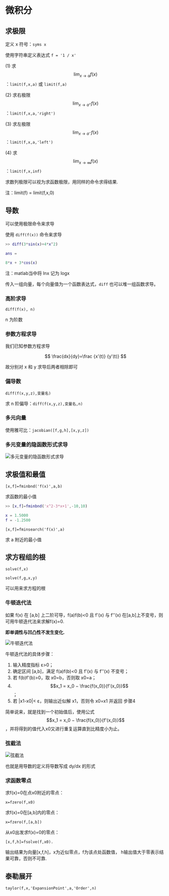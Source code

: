 # 微积分

## 求极限

定义 x 符号：`syms x`

使用字符串定义表达式 `f = '1 / x'`

(1) 求 $$\lim_{x \to a}f(x)$$ ：`limit(f,x,a)` 或 `limit(f,a)`

(2) 求右极限 $$\lim_{x \to a^+}f(x)$$：`limit(f,x,a,'right')`

(3) 求左极限 $$\lim_{x \to a^-}f(x)$$：`limit(f,x,a,'left')`

(4) 求 $$\lim_{x \to \infty}f(x)$$：`limit(f,x,inf)`

求数列极限可以视为求函数极限，用同样的命令求得结果.

注：limit(f) = limit(f,x,0)

## 导数

可以使用极限命令来求导

使用 `diff(f(x))` 命令来求导

``` matlab
>> diff(3*sin(x)+4*x^2)

ans =

8*x + 3*cos(x)
```

注：matlab当中将 lnx 记为 logx

传入一组向量，每个向量值为一个函数表达式，`diff` 也可以堆一组函数求导。

### 高阶求导

`diff(f(x), n)`

n 为阶数

### 参数方程求导

我们已知参数方程求导

$$
\frac{dx}{dy}=\frac {x'(t)} {y'(t)}
$$

故分别对 x 和 y 求导后两者相除即可

### 偏导数

`diff(f(x,y,z),变量名)`

求 n 阶偏导：`diff(f(x,y,z),变量名,n)`

### 多元向量

使用雅可比：`jacobian([f,g,h],[x,y,z])`

### 多元变量的隐函数形式求导

![多元变量的隐函数形式求导](https://cdn.jsdelivr.net/gh/DavinciEvans/Imgs-bed@master/gallery/QQ截图20200315220639.png)

## 求极值和最值

`[x,f]=fminbnd('f(x)',a,b)`

求函数的最小值

```matlab
>> [x,f]=fminbnd('x^2-3*x+1',-10,10)

x = 1.5000
f = -1.2500
```

`[x,f]=fminsearch('f(x)',a)`

求 a 附近的最小值

## 求方程组的根

`solve(f,x)`

`solve(f,g,x,y)`

可以用来求方程的根

### 牛顿迭代法

如果 f(x) 在 [a,b] 上二阶可导，f(a)f(b)<0 且 f'(x) 与 f''(x) 在[a,b]上不变号，则可用牛顿迭代法来求解f(x)=0.

**即单调性与凹凸性不发生变化.**

![牛顿迭代法](https://cdn.jsdelivr.net/gh/DavinciEvans/Imgs-bed@master/gallery/QQ截图20200315222907.png)

牛顿迭代法的具体步骤：

1. 输入精度指标 ε>0；
2. 确定区间 [a,b]，满足 f(a)f(b)<0 且 f'(x) 与 f''(x) 不变号；
3. 若 f(b)f'(b)>0，取 x0=b，否则取 x0=a；
4. $$x_1 = x_0 − \frac{f(x_0)}{f'(x_0)}$$；
5. 若 |x1-x0|< ε，则输出近似解 x1，否则令 x0=x1 并返回
步骤4

简单说来，就是找到一个初始值后，使用公式$$x_1 = x_0 − \frac{f(x_0)}{f'(x_0)}$$，并将得到的值代入x0又进行重复运算直到比精度小为止。

### 弦截法

![弦截法](https://cdn.jsdelivr.net/gh/DavinciEvans/Imgs-bed@master/gallery/QQ截图20200315223707.png)

也就是用导数的定义将导数写成 dy/dx 的形式

### 求函数零点

求f(x)=0在点x0附近的零点：

`x=fzero(f,x0)`

求f(x)=0在[a,b]内的零点： 

`x=fzero(f,[a,b])`

从x0出发求f(x)=0的零点：

`[x,f,h]=fsolve(f,x0).`

输出结果为向量[x,f,h]，x为近似零点，f为该点处函数值，
h输出值大于零表示结果可靠，否则不可靠.

## 泰勒展开

`taylor(f,x,'ExpansionPoint',a,'Order',n)`
